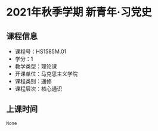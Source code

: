 # 2021年秋季学期 新青年·习党史 






## 课程信息

- 课程号：HS1585M.01
- 学分：1
- 教学类型：理论课
- 开课单位：马克思主义学院
- 课程类别：通修
- 课程层次：核心通识

## 上课时间

```
None
```

